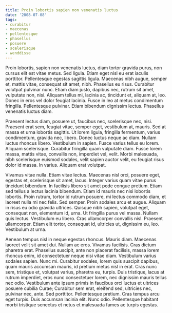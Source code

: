 ```yaml
---
title: Proin lobortis sapien non venenatis luctus
date: '2008-07-08'
tags:
- curabitur
- maecenas
- pellentesque
- phasellus
- posuere
- scelerisque
- wenddisse
---
```


Proin lobortis, sapien non venenatis luctus, diam tortor gravida purus, non cursus elit est vitae metus. Sed ligula. Etiam eget nisl eu erat iaculis porttitor. Pellentesque egestas sagittis ligula. Maecenas nibh augue, semper et, mattis vitae, consequat sit amet, nibh. Phasellus eu risus. Curabitur volutpat pulvinar nunc. Etiam diam justo, dapibus nec, rutrum sit amet, vulputate non, nisi. Aliquam tellus mi, lacinia ac, tincidunt et, aliquam at, leo. Donec in eros vel dolor feugiat lacinia. Fusce in leo at metus condimentum fringilla. Pellentesque pulvinar. Etiam bibendum dignissim lectus. Phasellus venenatis luctus diam.

Praesent lectus diam, posuere ut, faucibus nec, scelerisque nec, nisi. Praesent erat sem, feugiat vitae, semper eget, vestibulum at, mauris. Sed at massa et urna lobortis sagittis. Ut lorem ligula, fringilla fermentum, varius condimentum, gravida nec, libero. Donec luctus neque ac diam. Nullam luctus rhoncus libero. Vestibulum in sapien. Fusce varius tellus eu lorem. Aliquam scelerisque. Curabitur fringilla quam vulputate diam. Fusce lorem massa, mattis vitae, convallis non, imperdiet vel, velit. Morbi malesuada, nibh scelerisque euismod sodales, velit sapien auctor velit, eu feugiat risus dolor id massa. In varius. Aliquam erat volutpat.

Vivamus vitae nulla. Etiam vitae lectus. Maecenas nisl orci, posuere eget, egestas et, scelerisque sit amet, lacus. Integer varius quam vitae purus tincidunt bibendum. In facilisis libero sit amet pede congue pretium. Etiam sed tellus a lectus lacinia bibendum. Etiam id mauris nec nisi lobortis lobortis. Proin rutrum, tortor id rutrum posuere, mi lectus commodo diam, et laoreet nulla mi nec felis. Sed semper. Proin sodales arcu et augue. Aliquam in risus eu odio gravida ultrices. Quisque nibh sapien, volutpat eget, consequat non, elementum id, urna. Ut fringilla purus vel massa. Nullam quis lectus. Vestibulum eu libero. Cras ullamcorper convallis nisl. Praesent ullamcorper. Etiam elit tortor, consequat id, ultricies ut, dignissim eu, leo. Vestibulum at urna.

Aenean tempus nisl in neque egestas rhoncus. Mauris diam. Maecenas laoreet velit sit amet dui. Nullam ac eros. Vivamus facilisis. Cras dictum pharetra erat. Phasellus suscipit, ante non placerat facilisis, massa lorem rhoncus enim, id consectetuer neque nisi vitae diam. Vestibulum varius sodales sapien. Nunc mi. Curabitur sodales, lorem quis suscipit dapibus, quam mauris accumsan mauris, id pretium metus nisl in erat. Cras nunc sem, tristique et, volutpat varius, pharetra eu, turpis. Duis tristique, lacus at rutrum imperdiet, eros nunc consectetuer lorem, nec dignissim mauris tellus nec odio. Vestibulum ante ipsum primis in faucibus orci luctus et ultrices posuere cubilia Curae; Curabitur sem erat, eleifend sed, ultricies nec, pulvinar nec, ante. Sed porttitor. Pellentesque pretium. Cras tempus arcu eget turpis. Duis accumsan lacinia elit. Nunc odio. Pellentesque habitant morbi tristique senectus et netus et malesuada fames ac turpis egestas.

